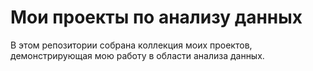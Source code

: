# Мои проекты по анализу данных

В этом репозитории собрана коллекция моих проектов, демонстрирующая мою работу в области анализа данных.
